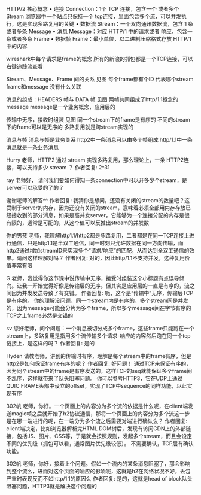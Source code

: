 HTTP/2 核心概念
• 连接 Connection：1个 TCP 连接，包含一个 或者多个 Stream
  浏览器中一个站点只保持一个 tcp连接，里面包含多个流，可以并发执行，这是实现多路复用的关键
• 数据流 Stream：一个双向通讯数据流，包含 1 条或者多条 Message
• 消息 Message：对应 HTTP/1 中的请求或者 响应，包含一条或者多条 Frame
• 数据帧 Frame：最小单位，以二进制压缩格式存放 HTTP/1 中的内容


wireshark中每个请求是frame的概念   所有的新浪的抓包都是一个TCP连接，可以右键追踪流查看



Stream、Message、Frame 间的关系 见图
 每个frame都有个ID 代表哪个stream 
 frame和message 没有什么关联
 
 

消息的组成：HEADERS 帧与 DATA 帧  见图 
 两帧共同组成了http/1.1概念的message    message是一个业务概念，应用层的
 
 

传输中无序，接收时组装  见图
 同一个stream下的frame是有序的
 不同的stream下的frame可以是无序的   多路复用就是跨stream实现的
 
 
消息与帧
 消息与帧是业务关系  http2中一条消息可以由多个帧组成
  http/1.1中一条消息就是一条业务消息
  
  
  
Hurry
老师，HTTP2 通过 stream 实现多路复用，那么理论上，一条 HTTP2连接，可以支持多少 stream ？
作者回复: 2^31


ray
老师好，
请问我们要如何得知一条connection中可以开多少个stream，是server可以承受的了的？

谢谢老师的解答^^
作者回复: 我猜你是想问，还没有关闭的stream的数量吧？这受制于server的内存，因为还没有关闭的stream，意味着必须全部用内存存放已经接收到的部分消息，如果是高并发server，它能够为一个连接分配的内存是很有限的，通常是可配的，从这个值可以反推出stream的并发数


你的男孩
老师，我理解http1.1/http2都是多路复用，二者都是在同一TCP连接上进行通信，只是http1.1是半双工通信，同一时刻只允许数据在同一方向传输，而http2通过增加streamID来实现多个“请求/响应”的匹配，从而达到全双工通信的效果。请问这样理解对吗？
作者回复: 对的，因此http/1.1不支持并发，这种复用价值非常有限



G
老师，我觉得你这节课中说传输中无序，接受时组装这个小标题有点误导倾向。让我一开始觉得好像是传输层的无序。但其实是应用层的一直是有序的，流之间因为并发发送导致了有交错。
作者回复: 呃，这个是“传输中”无序，传输层TCP是有序的。
你的理解没问题，同一个stream内是有序的，多个stream间是并发的，因为message可能会分片为多个frame，所以多个message间在字节有序的TCP之上frame必然是交错的


sv
您好老师，问个问题：一个消息被切分成多个frame，这些frame只能跑在一个stream上，多路复用是指用多个流传输多个请求-响应的内容然后跑在同一个tcp链接上，是这样的吗？
作者回复: 是的


Hyden
请教老师，讲到的传输时有序，理解是每个stream中的frame有序，但是http2是如何保证frame有序的呢？
作者回复: 好问题！
通过TCP来保证有序的，因为同个stream中的frame是有序发送的，这样TCP的seq就能保证多个frame间不乱序，这样就带来了队头阻塞问题。
你可以参考HTTP3，它在UDP上通过QUIC FRAME头部中设立的offset，实现了TCP中sequence的同样功能，以此实现有序


302帆
老师，你好。一个页面上的内容分为多个流的依据是什么呢，在client端发送magic帧之后就开始了h2协议通信，那将一个页面上的内容分为多个流这一步是在哪一端进行的呢，在一端分为多个流之后需要对端进行确认么？
作者回复: client端决定，比如浏览器解析完HTML DOM树后，发现有访问CDN上的外部链接，包括JS、图片、CSS等，于是就会按照规则，发起多个stream，而且会设定不同的优先级（抓包可以看，通常图片优先级较低）。
不需要确认，TCP层有确认功能。



302帆
老师，你好，接着上个问题。假如一个流内的某条消息阻塞了，那会影响到整个流么，进而对这个页面的响应的影响呢，这就是h2在网络状况不好，丢包严重时表现反而不如http/1.1的原因么
作者回复: 是的，这就是head of block队头阻塞问题，HTTP3就是解决这个问题的


  
 